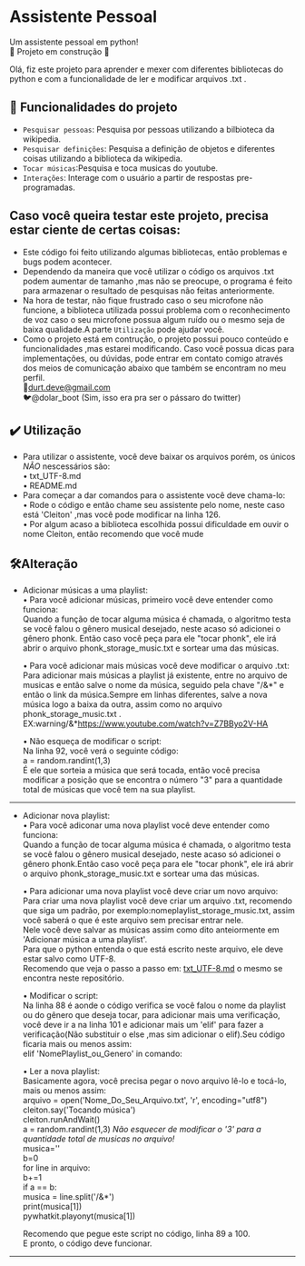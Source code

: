 # Assistente Pessoal
Um assistente pessoal em python!<br>
 :construction: Projeto em construção :construction:
 
Olá, fiz este projeto para aprender e mexer com diferentes bibliotecas do python e com a funcionalidade de ler e modificar arquivos .txt . 
 
 
 
 ## :hammer: Funcionalidades do projeto
- `Pesquisar pessoas`: Pesquisa por pessoas utilizando a bilbioteca da wikipedia.  
- `Pesquisar definições`: Pesquisa a definição de objetos e diferentes coisas utilizando a biblioteca da wikipedia.
- `Tocar músicas`:Pesquisa e toca musicas do youtube.
- `Interações`: Interage com o usuário a partir de respostas pre-programadas.
 
 ## Caso você queira testar este projeto, precisa estar ciente de certas coisas:
 - Este código foi feito utilizando algumas bibliotecas, então problemas e bugs podem acontecer.
 - Dependendo da maneira que você utilizar o código os arquivos .txt podem aumentar de tamanho ,mas não se preocupe, o programa é feito para armazenar o resultado de pesquisas não feitas anteriormente.
 - Na hora de testar, não fique frustrado caso o seu microfone não funcione, a biblioteca utilizada possui problema com o reconhecimento de voz caso o seu microfone possua algum ruído ou o mesmo seja de baixa qualidade.A parte `Utilização` pode ajudar você.
 - Como o projeto está em contrução, o projeto possui pouco conteúdo e funcionalidades ,mas estarei modificando. Caso você possua dicas para implementações, ou dúvidas, pode entrar em contato comigo através dos meios de comunicação abaixo que também se encontram no meu perfil.<br>
 📧durt.deve@gmail.com<br>
 🐦@dolar_boot (Sim, isso era pra ser o pássaro do twitter)
 
  
 ## ✔️ Utilização 
 - Para utilizar o assistente, você deve baixar os arquivos porém, os únicos _NÃO_ nescessários são:<BR>
 • txt_UTF-8.md<BR>
 • README.md<BR>
 - Para começar a dar comandos para o assistente você deve chama-lo:<br>
 • Rode o código e então chame seu assistente pelo nome, neste caso está 'Cleiton' ,mas você pode modificar na linha 126.<br>
 • Por algum acaso a biblioteca escolhida possui dificuldade em ouvir o nome Cleiton, então recomendo que você mude
 
 
 
 ## 🛠️Alteração

 - Adicionar músicas a uma playlist:<br>
 • Para você adicionar músicas, primeiro você deve entender como funciona:<br>
 Quando a função de tocar alguma música é chamada, o algoritmo testa se você falou o gênero musical desejado, neste acaso só adicionei o gênero phonk. Então caso você peça para ele "tocar phonk", ele irá abrir o arquivo phonk_storage_music.txt e sortear uma das músicas.<br><p>
 • Para você adicionar mais músicas você deve modificar o arquivo .txt:<br>
  Para adicionar mais músicas a playlist já existente, entre no arquivo de musicas e então salve o nome da música, seguido pela chave "/&*" e então o link da música.Sempre em linhas diferentes, salve a nova música logo a baixa da outra, assim como no arquivo phonk_storage_music.txt .<br>
  EX:warning/&*https://www.youtube.com/watch?v=Z7BByo2V-HA<br><p>
 • Não esqueça de modificar o script:<br>
  Na linha 92, você verá o seguinte código:<br>
 a = random.randint(1,3)<br>
  É ele que sorteia a música que será tocada, então você precisa modificar a posição que se encontra o número "3" para a quantidade total de músicas que você tem na sua playlist.
 - ----------------------------------------------------------------
 - Adicionar nova playlist:<br>
 • Para você adiconar uma nova playlist você deve entender como funciona:<br>
 Quando a função de tocar alguma música é chamada, o algoritmo testa se você falou o gênero musical desejado, neste acaso só adicionei o gênero phonk.Então caso você peça para ele "tocar phonk", ele irá abrir o arquivo phonk_storage_music.txt e sortear uma das músicas.<br><p>
 • Para adicionar uma nova playlist você deve criar um novo arquivo:<br>
 Para criar uma nova playlist você deve criar um arquivo .txt, recomendo que siga um padrão, por exemplo:nomeplaylist_storage_music.txt, assim você saberá o que é este arquivo sem precisar entrar nele.<br>
 Nele você deve salvar as músicas assim como dito anteiormente em 'Adicionar música a uma playlist'.<br>
 Para que o python entenda o que está escrito neste arquivo, ele deve estar salvo como UTF-8.<br> 
 Recomendo que veja o passo a passo em: <a href='https://github.com/dudrt/Assistente_Pessoal/blob/main/txt_UTF-8.md'>txt_UTF-8.md</a> o mesmo se encontra neste repositório.<br><p>
 • Modificar o script:<br>
Na linha 88 é aonde o código verifica se você falou o nome da playlist ou do gênero que deseja tocar, para adicionar mais uma verificação, você deve ir a na linha 101 e adicionar mais um 'elif' para fazer a verificação(Não substituir o else ,mas sim adicionar o elif).Seu código ficaria mais ou menos assim:<br>
elif 'NomePlaylist_ou_Genero' in comando:<br><p>
 • Ler a nova playlist:<br>
Basicamente agora, você precisa pegar o novo arquivo lê-lo e tocá-lo, mais ou menos assim:<br>
 arquivo = open('Nome_Do_Seu_Arquivo.txt', 'r', encoding="utf8")<br>
            cleiton.say('Tocando música')<br>
            cleiton.runAndWait()<br>
            a = random.randint(1,3) *Não esquecer de modificar o '3' para a quantidade total de musicas no arquivo!* <br>
            musica=''<br>
            b=0<br>
            for line in arquivo:<br>
                b+=1<br>
                if a == b:<br>
                    musica = line.split('/&*')<br>
                    print(musica[1])<br>
                    pywhatkit.playonyt(musica[1])<br><p>
 Recomendo que pegue este script no código, linha 89 a 100.<br>
 E pronto, o código deve funcionar.
  - ----------------------------------------------------------------

